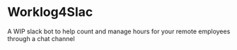 # Worklog4Slac
A WIP slack bot to help count and manage hours for your remote employees through a chat channel
